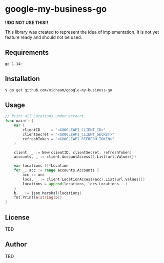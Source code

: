 # google-my-business-go

**!!DO NOT USE THIS!!**

This library was created to represent the idea of implementation. 
It is not yet feature ready and should not be used.

## Requirements
`go 1.14~`

## Installation
```shell
$ go get github.com/micheam/google-my-business-go
```

## Usage
```go
// Print all Locations under account.
func main() {
	var (
		clientID     = "<GOOGLEAPI_CLIENT_ID>"
		clientSecret = "<GOOGLEAPI_CLIENT_SECRET>"
		refreshToken = "<GOOGLEAPI_REFRESH_TOKEN>"
	)

	client, _ := New(clientID, clientSecret, refreshToken)
	accounts, _ := client.AccountAccess().List(url.Values{})

	var locations []*Location
	for _, acc := range accounts.Accounts {
		acc := acc
		locs, _ := client.LocationAccess(acc).List(url.Values{})
		locations = append(locations, locs.Locations...)
	}
	b, _ := json.Marshal(locations)
	fmt.Println(string(b))
}
```

## License
TBD

## Author
TBD


